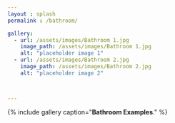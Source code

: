 ```yaml
---
layout : splash
permalink : /bathroom/

gallery:
  - url: /assets/images/Bathroom 1.jpg
    image_path: /assets/images/Bathroom 1.jpg
    alt: "placeholder image 1"
  - url: /assets/images/Bathroom 2.jpg
    image_path: /assets/images/Bathroom 2.jpg
    alt: "placeholder image 2"



---
```


{% include gallery caption="**Bathroom Examples**." %}